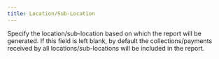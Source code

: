 ```yaml
---
title: Location/Sub-Location
---
```



Specify the location/sub-location based on which the report will be  generated. If this field is left blank, by default the collections/payments  received by all locations/sub-locations will be included in the report.
